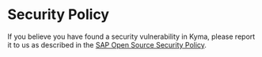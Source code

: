 # Security Policy

If you believe you have found a security vulnerability in Kyma, please report it to us as described in the [SAP Open Source Security Policy](https://github.com/SAP/.github/blob/90d02bf23d9856e5d0d6eece24b7e369350a1756/SECURITY.md).

